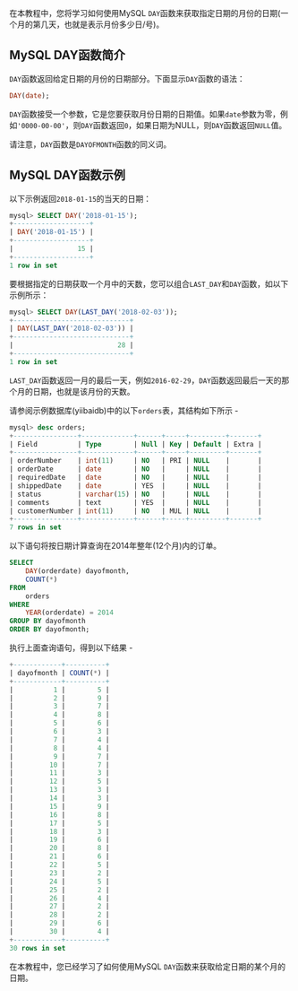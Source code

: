 在本教程中，您将学习如何使用MySQL `DAY`函数来获取指定日期的月份的日期(一个月的第几天，也就是表示月份多少日/号)。

## MySQL DAY函数简介

`DAY`函数返回给定日期的月份的日期部分。下面显示`DAY`函数的语法：

```sql
DAY(date);
```

`DAY`函数接受一个参数，它是您要获取月份日期的日期值。如果`date`参数为零，例如`'0000-00-00'`，则`DAY`函数返回`0`，如果日期为NULL，则`DAY`函数返回`NULL`值。

请注意，`DAY`函数是`DAYOFMONTH`函数的同义词。

## MySQL DAY函数示例

以下示例返回`2018-01-15`的当天的日期：

```sql
mysql> SELECT DAY('2018-01-15');
+-------------------+
| DAY('2018-01-15') |
+-------------------+
|                15 |
+-------------------+
1 row in set
```

要根据指定的日期获取一个月中的天数，您可以组合`LAST_DAY`和`DAY`函数，如以下示例所示：

```sql
mysql> SELECT DAY(LAST_DAY('2018-02-03'));
+-----------------------------+
| DAY(LAST_DAY('2018-02-03')) |
+-----------------------------+
|                          28 |
+-----------------------------+
1 row in set
```

`LAST_DAY`函数返回一月的最后一天，例如`2016-02-29`，`DAY`函数返回最后一天的那个月的日期，也就是该月份的天数。

请参阅示例数据库(yiibaidb)中的以下`orders`表，其结构如下所示 - 

```sql
mysql> desc orders;
+----------------+-------------+------+-----+---------+-------+
| Field          | Type        | Null | Key | Default | Extra |
+----------------+-------------+------+-----+---------+-------+
| orderNumber    | int(11)     | NO   | PRI | NULL    |       |
| orderDate      | date        | NO   |     | NULL    |       |
| requiredDate   | date        | NO   |     | NULL    |       |
| shippedDate    | date        | YES  |     | NULL    |       |
| status         | varchar(15) | NO   |     | NULL    |       |
| comments       | text        | YES  |     | NULL    |       |
| customerNumber | int(11)     | NO   | MUL | NULL    |       |
+----------------+-------------+------+-----+---------+-------+
7 rows in set
```

以下语句将按日期计算查询在2014年整年(12个月)内的订单。

```sql
SELECT 
    DAY(orderdate) dayofmonth, 
    COUNT(*)
FROM
    orders
WHERE
    YEAR(orderdate) = 2014
GROUP BY dayofmonth
ORDER BY dayofmonth;
```

执行上面查询语句，得到以下结果 - 

```sql
+------------+----------+
| dayofmonth | COUNT(*) |
+------------+----------+
|          1 |        5 |
|          2 |        9 |
|          3 |        7 |
|          4 |        8 |
|          5 |        6 |
|          6 |        3 |
|          7 |        4 |
|          8 |        4 |
|          9 |        7 |
|         10 |        7 |
|         11 |        3 |
|         12 |        5 |
|         13 |        3 |
|         14 |        3 |
|         15 |        9 |
|         16 |        8 |
|         17 |        5 |
|         18 |        3 |
|         19 |        6 |
|         20 |        8 |
|         21 |        6 |
|         22 |        5 |
|         23 |        2 |
|         24 |        5 |
|         25 |        2 |
|         26 |        4 |
|         27 |        2 |
|         28 |        2 |
|         29 |        6 |
|         30 |        4 |
+------------+----------+
30 rows in set
```

在本教程中，您已经学习了如何使用MySQL `DAY`函数来获取给定日期的某个月的日期。